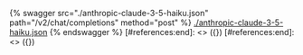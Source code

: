 [#references:start]: <> ({ "template": "openapi" })
[#references:start]: <> ({ "template": "openapi" })
{% swagger src="./anthropic-claude-3-5-haiku.json" path="/v2/chat/completions" method="post" %}
[./anthropic-claude-3-5-haiku.json](./anthropic-claude-3-5-haiku.json)
{% endswagger %}
[#references:end]: <> ({})
[#references:end]: <> ({})